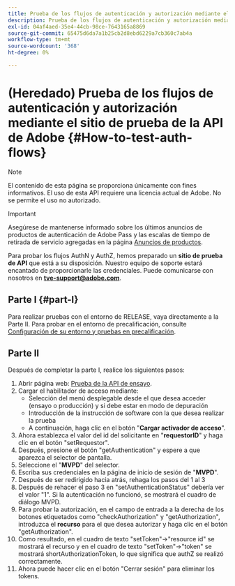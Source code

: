 ```yaml
---
title: Prueba de los flujos de autenticación y autorización mediante el sitio de prueba de la API de Adobe
description: Prueba de los flujos de autenticación y autorización mediante el sitio de prueba de la API de Adobe
exl-id: 04af4aed-35e4-44cb-98ce-7643165a8869
source-git-commit: 65475d6da7a1b25cb2d8ebd6229a7cb360c7ab4a
workflow-type: tm+mt
source-wordcount: '368'
ht-degree: 0%

---
```


# (Heredado) Prueba de los flujos de autenticación y autorización mediante el sitio de prueba de la API de Adobe {#How-to-test-auth-flows}

>[!NOTE]
>
>El contenido de esta página se proporciona únicamente con fines informativos. El uso de esta API requiere una licencia actual de Adobe. No se permite el uso no autorizado.

>[!IMPORTANT]
>
> Asegúrese de mantenerse informado sobre los últimos anuncios de productos de autenticación de Adobe Pass y las escalas de tiempo de retirada de servicio agregadas en la página [Anuncios de productos](/help/authentication/product-announcements.md).

Para probar los flujos AuthN y AuthZ, hemos preparado un **sitio de prueba de API** que está a su disposición. Nuestro equipo de soporte estará encantado de proporcionarle las credenciales. Puede comunicarse con nosotros en **tve-support@adobe.com**.


## Parte I {#part-I}

Para realizar pruebas con el entorno de RELEASE, vaya directamente a la Parte II.  Para probar en el entorno de precalificación, consulte [Configuración de su entorno y pruebas en precalificación](/help/authentication/notes-technical/environments/setting-up-your-environment-and-testing-in-prequal.md).

## Parte II

Después de completar la parte I, realice los siguientes pasos:


1. Abrir página web: [Prueba de la API de ensayo](https://sp.auth-staging.adobe.com/apitest/api.html).
1. Cargar el habilitador de acceso mediante:
   * Selección del menú desplegable desde el que desea acceder (ensayo o producción) y si debe estar en modo de depuración
   * Introducción de la instrucción de software con la que desea realizar la prueba
   * A continuación, haga clic en el botón &quot;**Cargar activador de acceso**&quot;.
1. Ahora establezca el valor del id del solicitante en &quot;**requestorID**&quot; y haga clic en el botón &quot;setRequestor&quot;.
1. Después, presione el botón &quot;getAuthentication&quot; y espere a que aparezca el selector de pantalla.
1. Seleccione el &quot;**MVPD**&quot; del selector.
1. Escriba sus credenciales en la página de inicio de sesión de &quot;**MVPD**&quot;.
1. Después de ser redirigido hacia atrás, rehaga los pasos del 1 al 3
1. Después de rehacer el paso 3 en &quot;setAuthenticationStatus&quot; debería ver el valor &quot;1&quot;. Si la autenticación no funcionó, se mostrará el cuadro de diálogo MVPD.
1. Para probar la autorización, en el campo de entrada a la derecha de los botones etiquetados como &quot;checkAuthorization&quot; y &quot;getAuthorization&quot;, introduzca el **recurso** para el que desea autorizar y haga clic en el botón &quot;getAuthorization&quot;.
1. Como resultado, en el cuadro de texto &quot;setToken&quot;-\>&quot;resource id&quot; se mostrará el recurso y en el cuadro de texto &quot;setToken&quot;-\>&quot;token&quot; se mostrará shortAuthorizationToken, lo que significa que authZ se realizó correctamente.
1. Ahora puede hacer clic en el botón &quot;Cerrar sesión&quot; para eliminar los tokens.
